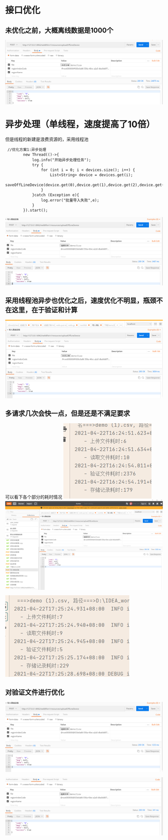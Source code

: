 # 接口优化
## 未优化之前，大概离线数据是1000个
![](_v_images/1619076058_19589.png)

# 异步处理（单线程，速度提高了10倍）
但是线程的新建是浪费资源的，采用线程池

```
 //优化方案1:异步处理
        new Thread(()->{
            log.info("开始异步处理任务");
            try {
                for (int i = 0; i < devices.size(); i++) {
                    List<String> device = devices.get(i);
                    saveOffLineDevice(device.get(0),device.get(1),device.get(2),device.get(3),device.get(4),regionIndexCode,regionName);
                }
            }catch (Exception e){
                log.error("批量导入失败",e);
            }
        }).start();

```
![](_v_images/1619076898_20015.png)


## 采用线程池异步也优化之后，速度优化不明显，瓶颈不在这里，在于验证和计算
![](_v_images/1619078714_19945.png)


## 多请求几次会快一点，但是还是不满足要求
可以看下各个部分的耗时情况
![](_v_images/1619079934_28908.png)
![](_v_images/1619079048_25455.png)


![](_v_images/1619083548_31159.png)

## 对验证文件进行优化
![](_v_images/1619083559_14662.png)

![](_v_images/1619084421_25527.png) 

